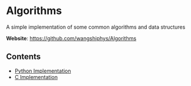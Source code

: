 # Algorithms
A simple implementation of some common algorithms and data structures

**Website**: https://github.com/wangshiphys/Algorithms

## Contents

* [Python Implementation](Python/doc/README.md)
* [C Implementation](C/doc/README.md)
